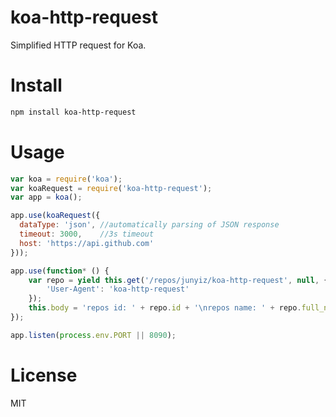 # koa-http-request
Simplified HTTP request for Koa.


# Install

```bash
npm install koa-http-request
```

# Usage

```javascript
var koa = require('koa');
var koaRequest = require('koa-http-request');
var app = koa();

app.use(koaRequest({
  dataType: 'json', //automatically parsing of JSON response
  timeout: 3000,    //3s timeout
  host: 'https://api.github.com'
}));

app.use(function* () {
	var repo = yield this.get('/repos/junyiz/koa-http-request', null, {
        'User-Agent': 'koa-http-request'
    });
	this.body = 'repos id: ' + repo.id + '\nrepos name: ' + repo.full_name;
});

app.listen(process.env.PORT || 8090);
```

# License
MIT
